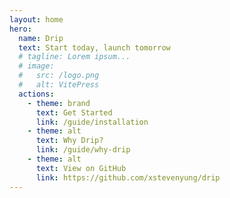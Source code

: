 ```yaml
---
layout: home
hero:
  name: Drip
  text: Start today, launch tomorrow
  # tagline: Lorem ipsum...
  # image:
  #   src: /logo.png
  #   alt: VitePress
  actions:
    - theme: brand
      text: Get Started
      link: /guide/installation
    - theme: alt
      text: Why Drip?
      link: /guide/why-drip
    - theme: alt
      text: View on GitHub
      link: https://github.com/xstevenyung/drip
---
```

